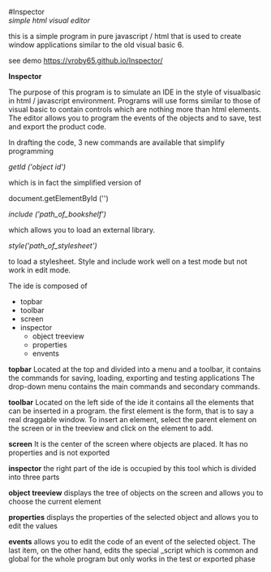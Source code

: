#Inspector<br> 
<i>simple html visual editor</i>

this is a simple program in pure javascript / html that is used to create window applications similar to the old visual basic 6.

see demo https://vroby65.github.io/Inspector/

<b>Inspector</b>

The purpose of this program is to simulate an IDE in the style of visualbasic in html / javascript environment. Programs will use forms similar to those of visual basic to contain controls which are nothing more than html elements. The editor allows you to program the events of the objects and to save, test and export the product code.

In drafting the code, 3 new commands are available that simplify programming

<i>getId ('object id')</i>

which is in fact the simplified version of

document.getElementById ('')

<i>include ('path_of_bookshelf')</i>

which allows you to load an external library.

<i>style('path_of_stylesheet')</i>

to load a stylesheet. Style and include work well on a test mode but not work in edit mode.

The ide is composed of
- topbar
- toolbar
- screen
- inspector
	- object treeview
	- properties
	- envents


<b>topbar</b>
Located at the top and divided into a menu and a toolbar, it contains the commands for saving, loading, exporting and testing applications
The drop-down menu contains the main commands and secondary commands.

<b>toolbar</b>
Located on the left side of the ide it contains all the elements that can be inserted in a program. the first element is the form, that is to say a real draggable window.
To insert an element, select the parent element on the screen or in the treeview and click on the element to add.

<b>screen</b>
It is the center of the screen where objects are placed. It has no properties and is not exported

<b>inspector</b>
the right part of the ide is occupied by this tool which is divided into three parts

<b>object treeview</b>
displays the tree of objects on the screen and allows you to choose the current element

<b>properties</b>
displays the properties of the selected object and allows you to edit the values

<b>events</b>
allows you to edit the code of an event of the selected object.
The last item, on the other hand, edits the special _script which is common and global for the whole program but only works in the test or exported phase
